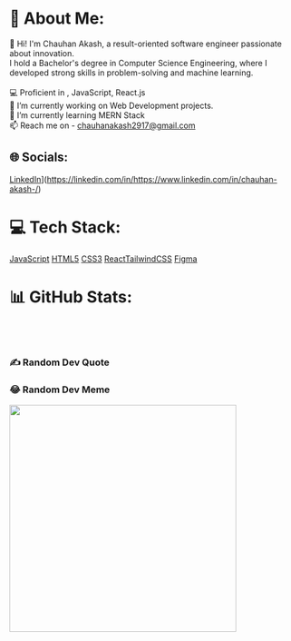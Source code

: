 # 💫 About Me:
👋 Hi! I'm Chauhan Akash, a result-oriented software engineer passionate about innovation. <br>   I hold a Bachelor's degree in Computer Science Engineering, where I developed strong skills in problem-solving and machine learning.<br><br>💻 Proficient in , JavaScript, React.js<br>🔭 I’m currently working on Web Development projects.<br>🌱 I’m currently learning MERN Stack<br>📫 Reach me on - chauhanakash2917@gmail.com


## 🌐 Socials:
[LinkedIn](https://img.shields.io/badge/LinkedIn-%230077B5.svg?logo=linkedin&logoColor=white)](https://linkedin.com/in/https://www.linkedin.com/in/chauhan-akash-/) 

# 💻 Tech Stack:
[JavaScript](https://img.shields.io/badge/javascript-%23323330.svg?style=for-the-badge&logo=javascript&logoColor=%23F7DF1E) [HTML5](https://img.shields.io/badge/html5-%23E34F26.svg?style=for-the-badge&logo=html5&logoColor=white) [CSS3](https://img.shields.io/badge/css3-%231572B6.svg?style=for-the-badge&logo=css3&logoColor=white) [React](https://img.shields.io/badge/react-%2320232a.svg?style=for-the-badge&logo=react&logoColor=%2361DAFB)[TailwindCSS](https://img.shields.io/badge/tailwindcss-%2338B2AC.svg?style=for-the-badge&logo=tailwind-css&logoColor=white) [Figma](https://img.shields.io/badge/figma-%23F24E1E.svg?style=for-the-badge&logo=figma&logoColor=white) 
# 📊 GitHub Stats:
[](https://github-readme-stats.vercel.app/api?username=ChauhanAkash2917&theme=dark&hide_border=false&include_all_commits=false&count_private=false)<br/>
[](https://github-readme-streak-stats.herokuapp.com/?user=ChauhanAkash2917&theme=dark&hide_border=false)<br/>
[](https://github-readme-stats.vercel.app/api/top-langs/?username=ChauhanAkash2917&theme=dark&hide_border=false&include_all_commits=false&count_private=false&layout=compact)

### ✍️ Random Dev Quote
[](https://quotes-github-readme.vercel.app/api?type=horizontal&theme=dark)

### 😂 Random Dev Meme
<img src='https://randommeme-five.vercel.app/' style="height: 400px;"/> 




